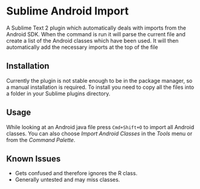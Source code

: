 Sublime Android Import
======================

A Sublime Text 2 plugin which automatically deals with imports from the Android SDK. When the command is run it will parse the current file and create a list of the Android classes which have been used. It will then automatically add the necessary imports at the top of the file

Installation
------------
Currently the plugin is not stable enough to be in the package manager, so a manual installation is required. To install you need to copy all the files into a folder in your Sublime plugins directory.

Usage
-----
While looking at an Android java file press `Cmd+Shift+O` to import all Android classes. You can also choose _Import Android Classes_ in the _Tools_ menu or from the _Command Palette_.

Known Issues
------------
- Gets confused and therefore ignores the R class.
- Generally untested and may miss classes.
